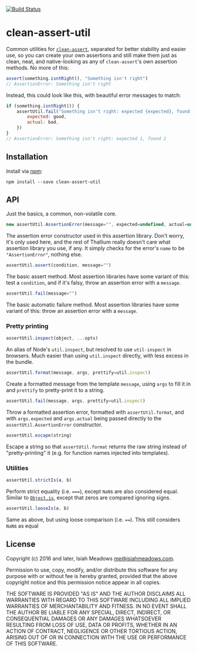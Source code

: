 [![Build Status](https://travis-ci.org/isiahmeadows/clean-assert-util.svg?branch=master)](https://travis-ci.org/isiahmeadows/cclean-assert-util)

# clean-assert-util

Common utilities for [`clean-assert`](https://www.npmjs.com/package/clean-assert), separated for better stability and easier use, so you can create your own assertions and still make them just as clean, neat, and native-looking as any of `clean-assert`'s own assertion methods. No more of this:

```js
assert(something.isntRight(), "Something isn't right")
// AssertionError: Something isn't right
```

Instead, this could look like this, with beautiful error messages to match:

```js
if (something.isntRight()) {
    assertUtil.fail("Something isn't right: expected {expected}, found {actual}", {
        expected: good,
        actual: bad,
    })
}
// AssertionError: Something isn't right: expected 1, found 2
```

## Installation

Install via [npm](https://www.npmjs.com/package/clean-assert-util):

```
npm install --save clean-assert-util
```

## API

Just the basics, a common, non-volatile core.

```js
new assertUtil.AssertionError(message="", expected=undefined, actual=undefined)
```

The assertion error constructor used in this assertion library. Don't worry, it's only used here, and the rest of Thallium really doesn't care what assertion library you use, if any. It simply checks for the error's `name` to be `"AssertionError"`, nothing else.

```js
assertUtil.assert(condition, message="")
```

The basic assert method. Most assertion libraries have some variant of this: test a `condition`, and if it's falsy, throw an assertion error with a `message`.

```js
assertUtil.fail(message="")
```

The basic automatic failure method. Most assertion libraries have some variant of this: throw an assertion error with a `message`.

### Pretty printing

```js
assertUtil.inspect(object, ...opts)
```

An alias of Node's `util.inspect`, but resolved to use `util-inspect` in browsers. Much easier than using `util.inspect` directly, with less excess in the bundle.

```js
assertUtil.format(message, args, prettify=util.inspect)
```

Create a formatted message from the template `message`, using `args` to fill it in and `prettify` to pretty-print it to a string.

```js
assertUtil.fail(message, args, prettify=util.inspect)
```

Throw a formatted assertion error, formatted with `assertUtil.format`, and with `args.expected` and `args.actual` being passed directly to the `assertUtil.AssertionError` constructor.

```js
assertUtil.escape(string)
```

Escape a string so that `assertUtil.format` returns the raw string instead of "pretty-printing" it (e.g. for function names injected into templates).

### Utilities

```js
assertUtil.strictIs(a, b)
```

Perform strict equality (i.e. `===`), except `NaN`s are also considered equal. Similar to [`Object.is`](https://developer.mozilla.org/en-US/docs/Web/JavaScript/Reference/Global_Objects/Object/is), except that zeros are compared ignoring signs.

```js
assertUtil.looseIs(a, b)
```

Same as above, but using loose comparison (i.e. `==`). This still considers `NaN`s as equal

## License

Copyright (c) 2016 and later, Isiah Meadows <me@isiahmeadows.com>.

Permission to use, copy, modify, and/or distribute this software for any purpose with or without fee is hereby granted, provided that the above copyright notice and this permission notice appear in all copies.

THE SOFTWARE IS PROVIDED "AS IS" AND THE AUTHOR DISCLAIMS ALL WARRANTIES WITH REGARD TO THIS SOFTWARE INCLUDING ALL IMPLIED WARRANTIES OF MERCHANTABILITY AND FITNESS. IN NO EVENT SHALL THE AUTHOR BE LIABLE FOR ANY SPECIAL, DIRECT, INDIRECT, OR CONSEQUENTIAL DAMAGES OR ANY DAMAGES WHATSOEVER RESULTING FROM LOSS OF USE, DATA OR PROFITS, WHETHER IN AN ACTION OF CONTRACT, NEGLIGENCE OR OTHER TORTIOUS ACTION, ARISING OUT OF OR IN CONNECTION WITH THE USE OR PERFORMANCE OF THIS SOFTWARE.
